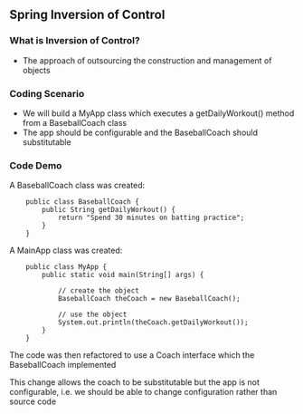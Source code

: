 ## Spring Inversion of Control

### What is Inversion of Control?

- The approach of outsourcing the construction and management of objects

### Coding Scenario

- We will build a MyApp class which executes a getDailyWorkout() method from a BaseballCoach class
- The app should be configurable and the BaseballCoach should substitutable

### Code Demo

A BaseballCoach class was created:


		public class BaseballCoach {
			public String getDailyWorkout() {
				return "Spend 30 minutes on batting practice";
			}
		}

A MainApp class was created:

		public class MyApp {
			public static void main(String[] args) {
				
				// create the object
				BaseballCoach theCoach = new BaseballCoach();
				
				// use the object
				System.out.println(theCoach.getDailyWorkout());
			}
		}

The code was then refactored to use a Coach interface which the BaseballCoach implemented

This change allows the coach to be substitutable but the app is not configurable, i.e. we should be able to change configuration rather than source code